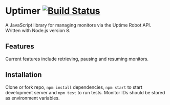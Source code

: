 # Uptimer [![Build Status](https://travis-ci.org/nsmeds/uptimer.svg?branch=master)](https://travis-ci.org/nsmeds/uptimer)

A JavaScript library for managing monitors via the Uptime Robot API. Written with Node.js version 8.

## Features
Current features include retrieving, pausing and resuming monitors.

## Installation
Clone or fork repo, `npm install` dependencies, `npm start` to start development server and `npm test` to run tests. Monitor IDs should be stored as environment variables.
